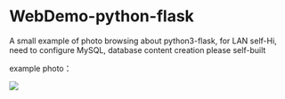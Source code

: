 # WebDemo-python-flask
A small example of photo browsing about python3-flask, for LAN self-Hi, need to configure MySQL, database content creation please self-built

example photo：





![](https://pic4.zhimg.com/80/v2-578800ab61fd0e655475ec242cc1eca3_hd.jpg)
